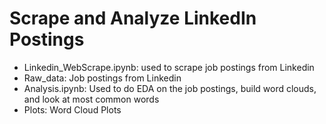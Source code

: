 # Scrape and Analyze LinkedIn Postings

- Linkedin_WebScrape.ipynb: used to scrape job postings from Linkedin
- Raw_data: Job postings from Linkedin
- Analysis.ipynb: Used to do EDA on the job postings, build word clouds, and look at most common words
- Plots: Word Cloud Plots